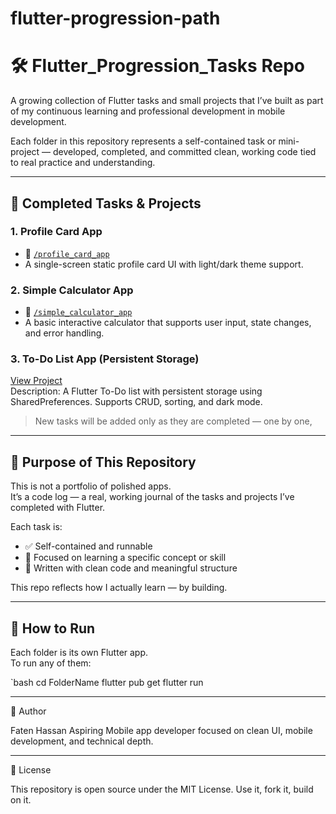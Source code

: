 # flutter-progression-path
# 🛠️ Flutter_Progression_Tasks Repo

A growing collection of Flutter tasks and small projects that I’ve built as part of my continuous learning and professional development in mobile development.

Each folder in this repository represents a self-contained task or mini-project — developed, completed, and committed clean, working code tied to real practice and understanding.

---

## 📂 Completed Tasks & Projects

### 1. Profile Card App
- 📁 [`/profile_card_app`](./profile_card_app)
- A single-screen static profile card UI with light/dark theme support.

### 2. Simple Calculator App
- 📁 [`/simple_calculator_app`](./simple_calculator_app)
- A basic interactive calculator that supports user input, state changes, and error handling.

### 3. To-Do List App (Persistent Storage)
[View Project](./todo_list_app)  
Description: A Flutter To-Do list with persistent storage using SharedPreferences. Supports CRUD, sorting, and dark mode.

> New tasks will be added only as they are completed — one by one, 

---

## 🎯 Purpose of This Repository

This is not a portfolio of polished apps.  
It’s a code log — a real, working journal of the tasks and projects I’ve completed with Flutter.

Each task is:
- ✅ Self-contained and runnable
- 🧠 Focused on learning a specific concept or skill
- 🧼 Written with clean code and meaningful structure

This repo reflects how I actually learn — by building.

---

## 🚀 How to Run

Each folder is its own Flutter app.  
To run any of them:

`bash
cd FolderName
flutter pub get
flutter run


---

👤 Author

Faten Hassan
Aspiring Mobile app developer focused on clean UI, mobile development, and technical depth.


---

📜 License

This repository is open source under the MIT License.
Use it, fork it, build on it.
